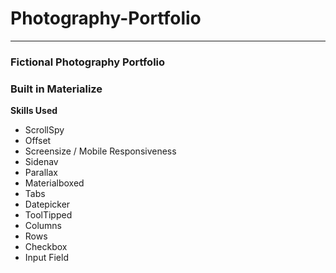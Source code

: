 # Photography-Portfolio
*** 
### Fictional Photography Portfolio 

### Built in Materialize 

**Skills Used**
* ScrollSpy
* Offset
* Screensize / Mobile Responsiveness
* Sidenav
* Parallax
* Materialboxed
* Tabs
* Datepicker
* ToolTipped
* Columns
* Rows
* Checkbox
* Input Field
